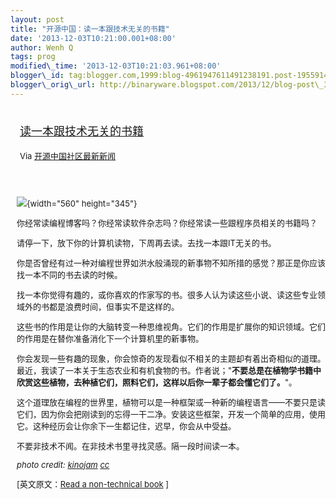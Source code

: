 ```yaml
--- 
layout: post 
title: "开源中国：读一本跟技术无关的书籍" 
date: '2013-12-03T10:21:00.001+08:00' 
author: Wenh Q
tags: prog
modified\_time: '2013-12-03T10:21:03.961+08:00' 
blogger\_id: tag:blogger.com,1999:blog-4961947611491238191.post-1955914180478364121
blogger\_orig\_url: http://binaryware.blogspot.com/2013/12/blog-post\_3.html
---
```

<div style="margin: 10px; padding: 5px;">

<div style="font-size: 18px;">

[读一本跟技术无关的书籍](http://www.oschina.net/news/46464/read-a-non-technical-book)

</div>

<div style="font-size: 13px;">

Via [开源中国社区最新新闻](http://www.oschina.net/?from=rss)

</div>

</div>

<div style="font-size: 13px; padding: 15px 0 10px 10px;">

![](http://static.oschina.net/uploads/img/201312/02071631_FW17.jpg){width="560"
height="345"}

你经常读编程博客吗？你经常读软件杂志吗？你经常读一些跟程序员相关的书籍吗？

请停一下，放下你的计算机读物，下周再去读。去找一本跟IT无关的书。

你是否曾经有过一种对编程世界如洪水般涌现的新事物不知所措的感觉？那正是你应该找一本不同的书去读的时候。

找一本你觉得有趣的，或你喜欢的作家写的书。很多人认为读这些小说、读这些专业领域外的书都是浪费时间，但事实不是这样的。

这些书的作用是让你的大脑转变一种思维视角。它们的作用是扩展你的知识领域。它们的作用是在替你准备消化下一个计算机里的新事物。

你会发现一些有趣的现象，你会惊奇的发现看似不相关的主题却有着出奇相似的道理。最近，我读了一本关于生态农业和有机食物的书。作者说；"**不要总是在植物学书籍中欣赏这些植物，去种植它们，照料它们，这样以后你一辈子都会懂它们了。**"。

这个道理放在编程的世界里，植物可以是一种框架或一种新的编程语言——不要只是读它们，因为你会把刚读到的忘得一干二净。安装这些框架，开发一个简单的应用，使用它。这种经历会让你余下一生都记住，迟早，你会从中受益。

不要非技术不闻。在非技术书里寻找灵感。隔一段时间读一本。

*photo credit:
[kinojam](http://www.flickr.com/photos/kinojam/8692801815/)
[cc](http://creativecommons.org/licenses/by-nc-sa/2.0/)*




[英文原文：[Read a non-technical
book](http://chodounsky.net/2013/11/22/read-a-non-technical-book/) 
]

</div>
